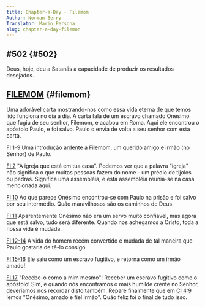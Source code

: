 ```yaml
---
title: Chapter-a-Day - Filemom
Author: Norman Berry
Translator: Mario Persona
slug: chapter-a-day-filemon
---
```


## #502 {#502}

Deus, hoje, deu a Satanás a capacidade de produzir os resultados desejados.

## [FILEMOM](http://mysword.info/b?r=Phm_1) {#filemom}

Uma adorável carta mostrando-nos como essa vida eterna de que temos lido funciona no dia a dia. A carta fala de um escravo chamado Onésimo que fugiu de seu senhor, Filemom, e acabou em Roma. Aqui ele encontrou o apóstolo Paulo, e foi salvo. Paulo o envia de volta a seu senhor com esta carta.

[Fl 1-9](http://mysword.info/b?r=Phm_1:1-9) Uma introdução ardente a Filemom, um querido amigo e irmão (no Senhor) de Paulo.

[Fl 2](http://mysword.info/b?r=Phm_1:2) &quot;A igreja que está em tua casa&quot;. Podemos ver que a palavra &quot;igreja&quot; não significa o que muitas pessoas fazem do nome - um prédio de tijolos ou pedras. Significa uma assembléia, e esta assembléia reunia-se na casa mencionada aqui.

[Fl 10](http://mysword.info/b?r=Phm_1:10) Ao que parece Onésimo encontrou-se com Paulo na prisão e foi salvo por seu intermédio. Quão maravilhosos são os caminhos de Deus.

[Fl 11](http://mysword.info/b?r=Phm_1:11) Aparentemente Onésimo não era um servo muito confiável, mas agora que está salvo, tudo será diferente. Quando nos achegamos a Cristo, toda a nossa vida é mudada.

[Fl 12-14](http://mysword.info/b?r=Phm_1:12-14) A vida do homem recém convertido é mudada de tal maneira que Paulo gostaria de tê-lo consigo.

[Fl 15-16](http://mysword.info/b?r=Phm_1:15-16) Ele saiu como um escravo fugitivo, e retorna como um irmão amado!

[Fl 17](http://mysword.info/b?r=Phm_1:17) &quot;Recebe-o como a mim mesmo&quot;! Receber um escravo fugitivo como o apóstolo! Sim, e quando nós encontramos o mais humilde crente no Senhor, deveríamos nos recordar disto também. Repare finalmente que em [Cl 4:9](http://mysword.info/b?r=col_4:9) lemos &quot;Onésimo, amado e fiel irmão&quot;. Quão feliz foi o final de tudo isso.
